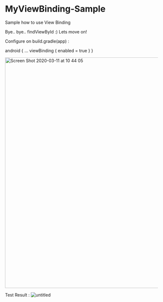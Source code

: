 # MyViewBinding-Sample
Sample how to use View Binding

Bye.. bye.. findViewById :) Lets move on!

Configure on build.gradle(app) :

android {
        ...
        viewBinding {
            enabled = true
        }
    }

<img width="760" alt="Screen Shot 2020-03-11 at 10 44 05" src="https://user-images.githubusercontent.com/28479512/76380932-b57f2e80-6386-11ea-8685-64ded089c4ae.png">

   
Test Result :
![untitled](https://user-images.githubusercontent.com/28479512/76380916-a8fad600-6386-11ea-9c5a-25dbc95cd37c.gif)
